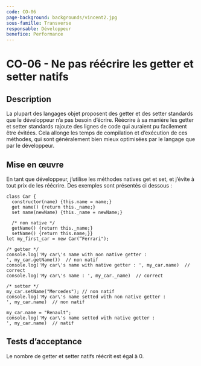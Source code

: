 ```yaml
---
code: CO-06
page-background: backgrounds/vincent2.jpg
sous-famille: Transverse
responsable: Développeur
benefice: Performance
---
```

# CO-06 - Ne pas réécrire les getter et setter natifs

## Description

La plupart des langages objet proposent des getter et des setter standards que le développeur n’a pas besoin d’écrire. Réécrire à sa manière les getter et setter standards rajoute des lignes de code qui auraient pu facilement être évitées. Cela allonge les temps de compilation et d’exécution de ces méthodes, qui sont généralement bien mieux optimisées par le langage que par le développeur.

## Mise en œuvre

En tant que développeur, j’utilise les méthodes natives get et set, et j’évite à tout prix de les réécrire. Des exemples sont présentés ci dessous :

```
class Car {
  constructor(name) {this.name = name;}
  get name() {return this._name;}
  set name(newName) {this._name = newName;}

  /* non native */
  getName() {return this._name;}
  setName() {return this.name;}}
let my_first_car = new Car(“Ferrari");

/* getter */
console.log('My car\'s name with non native getter : ', my_car.getName())  // non natif
console.log('My car\'s name with native getter : ', my_car.name)  // correct
console.log('My car\'s name : ', my_car._name)  // correct

/* setter */
my_car.setName("Mercedes"); // non natif
console.log('My car\'s name setted with non native getter : ', my_car.name)  // non natif

my_car.name = "Renault";
console.log('My car\'s name setted with native getter : ', my_car.name)  // natif
```

## Tests d’acceptance

Le nombre de getter et setter natifs réécrit est égal à 0.
